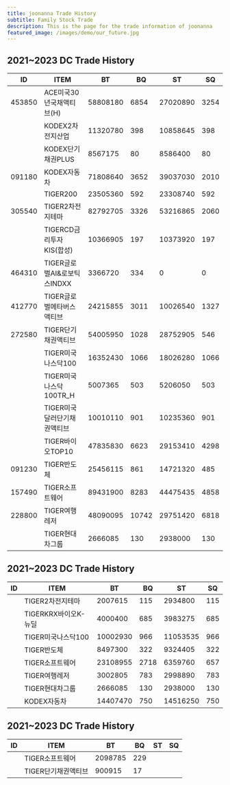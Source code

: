 ```yaml
---
title: joonanna Trade History
subtitle: Family Stock Trade
description: This is the page for the trade information of joonanna
featured_image: /images/demo/our_future.jpg
---
```


## 2021~2023 DC Trade History

|ID|ITEM |BT|BQ|ST|SQ|
|--|-----|--|--|--|--|
|453850|ACE미국30년국채액티브(H)|58808180|6854|27020890|	 3254 |
| |KODEX2차전지산업|11320780 |	 398 |	 10858645 |	 398 |
| |KODEX단기채권PLUS|8567175 |	 80 |	 8586400 |	 80 |
|091180|KODEX자동차|71808640 |	 3652 	| 39037030| 	 2010 |
| |TIGER200|23505360 |	 592 |	 23308740 |	 592| 
|305540|TIGER2차전지테마|82792705 |	 3326 	| 53216865 |	 2060 |
| |TIGERCD금리투자KIS(합성)|10366905 | 	 197 |	 10373920 | 	 197 |
|464310|TIGER글로벌AI&로보틱스INDXX|3366720 	|334| 0| 0|
|412770|TIGER글로벌메타버스액티브|24215855 |	 3011 |	 10026540 |	 1327 | 
|272580|TIGER단기채권액티브|54005950 | 	 1028 | 	 28752905 | 	 546 | 
| |TIGER미국나스닥100|16352430 |	 1066 	| 18026280 | 	 1066 | 
| |TIGER미국나스닥100TR_H|5007365 | 	 503 | 	 5206050 | 	 503 |
| |TIGER미국달러단기채권액티브|10010110 |	 901 |	 10235360 	| 901 |
| |TIGER바이오TOP10|	47835830|6623 | 	 29153410 | 	 4298 |
|091230|TIGER반도체|25456115 |861|	 14721320 |	 485 |
|157490|TIGER소프트웨어|89431900|8283|44475435|4858|
|228800|TIGER여행레저|48090095|10742|29751420|6818|
| |TIGER현대차그룹|2666085|130|2938000 |130|

## 2021~2023 DC Trade History

|ID|ITEM |BT|BQ|ST|SQ|
|--|-----|--|--|--|--|
| |TIGER2차전지테마|	2007615|115|2934800|115|
| |TIGERKRX바이오K-뉴딜|4000400|685|3983275|685|
| |TIGER미국나스닥100|10002930|966|11053535|966|
| |TIGER반도체|8497300|322|9324405|322|
| |TIGER소프트웨어|23108955|2718|6359760|657|
| |TIGER여행레저|3002805|783|2998890|783|
| |TIGER현대차그룹|2666085|130|2938000|130|
| |KODEX자동차|14407470|	750|14516250|750|

## 2021~2023 DC Trade History

|ID|ITEM |BT|BQ|ST|SQ|
|--|-----|--|--|--|--|
| |TIGER소프트웨어|2098785|229| | |
| |TIGER단기채권액티브|900915|17| | |


